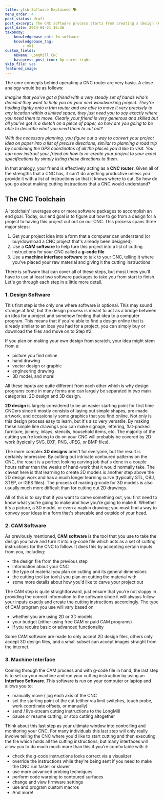 ```yaml
---
title: ytsb Software Explained 🗣️
menu_order: 4
post_status: draft
post_excerpt: The CNC software process starts from creating a design (CAD), making toolpaths to produce g-code (CAM), sending the g-code to the LongMill (machine interface).
post_date: 2024-04-21 16:36
taxonomy:
    knowledgebase_cat: lm-software
    knowledgebase_tag:
        - mk1
custom_fields:
    KBName: LongMill CNC
    basepress_post_icon: bp-caret-right
skip_file: yes
featured_image: 
---
```

The core concepts behind operating a CNC router are very basic. A close analogy would be as follows:

<em>Imagine that you've got a friend with a very steady set of hands who's decided they want to help you on your next woodworking project. They're holding tightly onto a trim router and are able to move it very precisely to any location within a limited space; they just need you to say exactly where you need them to move. Clearly your friend is very generous and skilled but all you've got is a sketch on a piece of paper, so how are you going to be able to describe what you need them to cut out? </em>

<em>With the necessary planning, you figure out a way to convert your project idea on paper into a list of precise directions, similar to planning a road trip by combining the GPS coordinates of all the places you'd like to visit. You can now instruct your friend on how to re-create your project to your exact specifications by simply listing these directions to them.
</em>

In that analogy, your friend is effectively acting as a <strong>CNC router</strong>. Given all of the strengths that a CNC has, it can't do anything productive unless you provide it with a list of instructions so that it knows where to cut. So how do you go about making cutting instructions that a CNC would understand?

<h2>The CNC Toolchain</h2>

A 'toolchain' leverages one or more software packages to accomplish an end goal. Today, our end goal is to figure out how to go from a design for a project to having this project cut out on our CNC. This process spans three major steps:
<ol>
  <li>Get your project idea into a form that a computer can understand (or buy/download a CNC project that's already been designed)</li>
  <li>Use a <strong>CAM software</strong> to help turn this project into a list of cutting instructions for your CNC called a <strong>g-code file</strong></li>
  <li>Use a <strong>machine interface software</strong> to talk to your CNC, telling it where you've placed your raw material and giving it the cutting instructions</li>
</ol>
There is software that can cover all of these steps, but most times you'll have to use at least two software packages to take you from start to finish. Let's go through each step in a little more detail.

<h3>1. Design Software</h3>

This first step is the only one where software is optional. This may sound strange at first, but the design process is meant to act as a bridge between an idea for a project and somehow feeding that idea to a computer program. This means that if you're able to find a design online that is already similar to an idea you had for a project, you can simply buy or download the files and move on to Step #2.

If you plan on making your own design from scratch, your idea might stem from a:
<ul>
  <li>picture you find online</li>
  <li>hand drawing</li>
  <li>vector design or graphic</li>
  <li>engineering drawing</li>
  <li>3D model, and more!</li>
</ul>
All these inputs are quite different from each other which is why design programs come in many forms and can largely be separated in two main categories: 2D design and 3D design.

<strong>2D design</strong> is largely considered to be an easier starting point for first time CNCers since it mostly consists of laying out simple shapes, pre-made artwork, and occasionally some graphics that you find online. Not only is this design process easy to learn, but it's also very versatile. By making these simple line drawings you can make signage, lettering, flat-packed furniture, joinery, inlays, stencils, household items, etc. The majority of the cutting you're looking to do on your CNC will probably be covered by 2D work (typically SVG, DXF, PNG, JPEG, or BMP files).

The more complex <strong>3D designs</strong> aren't for everyone, but the result is certainly impressive. By cutting out intricate contoured patterns on the CNC, the result is a perfect looking carving job that's done in a couple hours rather than the weeks of hand-work that it would normally take. The caveat here is that learning to create 3D models is another step above the 2D design work and has a much longer learning curve (typically STL, OBJ, STEP, or IGES files). The process of making g-code for 3D models is also usually much more difficult than for cutting out 2D drawings.

All of this is to say that if you want to carve something out, you first need to know what you're going to make and how you're going to make it. Whether it's a picture, a 3D model, or even a napkin drawing; you must find a way to convey your ideas in a form that's shareable and outside of your head.

<h3>2. CAM Software</h3>

As previously mentioned, <strong>CAM software</strong> is the tool that you use to take the design you have and turn it into a g-code file which acts as a set of cutting instructions for the CNC to follow. It does this by accepting certain inputs from you, including:
<ul>
  <li>the design file from the previous step</li>
  <li>information about your CNC</li>
  <li>the type of material you plan on cutting and its general dimensions</li>
  <li>the cutting tool (or tools) you plan on cutting the material with</li>
  <li>some more details about how you'd like to carve your project out</li>
</ul>
The CAM step is quite straightforward, just ensure that you're not sloppy in providing the correct information to the software since it will always follow your inputs exactly and create the cutting instructions accordingly. The type of CAM program you use will vary based on
<ul>
  <li>whether you are using 2D or 3D models</li>
  <li>your budget (either using free CAM or paid CAM programs)</li>
  <li>if you require basic or advanced functionality</li>
</ul>
Some CAM software are made to only accept 2D design files, others only accept 3D design files, and a small subset can accept images straight from the internet.

<h3>3. Machine Interface</h3>

Coming through the CAM process and with g-code file in hand, the last step is to set up your machine and run your cutting instruction by using an <strong>Interface Software</strong>. This software is run on your computer or laptop and allows you to:
<ul>
  <li>manually move / jog each axis of the CNC</li>
  <li>set the starting point of the cut (either via limit switches, touch probe, work coordinate offsets, or manually)</li>
  <li>send / live-stream cutting instructions to the LongMill</li>
  <li>pause or resume cutting, or stop cutting altogether</li>
</ul>
Think about this last step as your ultimate window into controlling and monitoring your CNC. For many individuals this last step will only really involve telling the CNC where you'd like to start cutting and then executing the file which holds all the cutting instructions; but many interfaces will allow you to do much much more than this if you're comfortable with it:
<ul>
  <li>check the g-code instructions looks correct via a visualizer</li>
  <li>override the instructions while they're being sent if you need to make the CNC run faster or slower</li>
  <li>use more advanced probing techniques</li>
  <li>perform code warping to contoured surfaces</li>
  <li>change and view firmware settings</li>
  <li>use and program custom macros</li>
  <li>And more!</li>
</ul>
